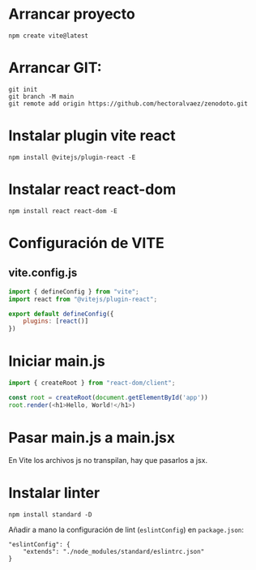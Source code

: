 # Arrancar proyecto
```
npm create vite@latest
```

# Arrancar GIT:
```
git init
git branch -M main
git remote add origin https://github.com/hectoralvaez/zenodoto.git
```

# Instalar plugin vite react
```
npm install @vitejs/plugin-react -E
```

# Instalar react react-dom
```
npm install react react-dom -E
```

# Configuración de VITE
## vite.config.js
```javascript
import { defineConfig } from "vite";
import react from "@vitejs/plugin-react";

export default defineConfig({
    plugins: [react()]
})
```

# Iniciar main.js

```javascript
import { createRoot } from "react-dom/client";

const root = createRoot(document.getElementById('app'))
root.render(<h1>Hello, World!</h1>)
```

# Pasar main.js a main.jsx
En Vite los archivos js no transpilan, hay que pasarlos a jsx.

# Instalar linter
```
npm install standard -D
```

Añadir a mano la configuración de lint (`eslintConfig`) en `package.json`:

```
"eslintConfig": {
    "extends": "./node_modules/standard/eslintrc.json"
}
```


